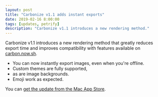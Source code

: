 ```yaml
---
layout: post
title: "Carbonize v1.1 adds instant exports"
date: 2019-02-16 8:00:00
tags: [updates, petrify]
description: "Carbonize v1.1 introduces a new rendering method."
---
```


Carbonize v1.1 introduces a new rendering method that greatly reduces export time and improves compatibility with features available on [carbon.now.sh](https://carbon.now.sh).

* You can now instantly export images, even when you're offline.
* Custom themes are fully supported,
* as are image backgrounds.
* Emoji work as expected.

You can [get the update from the Mac App Store](/carbonize/appstore).
